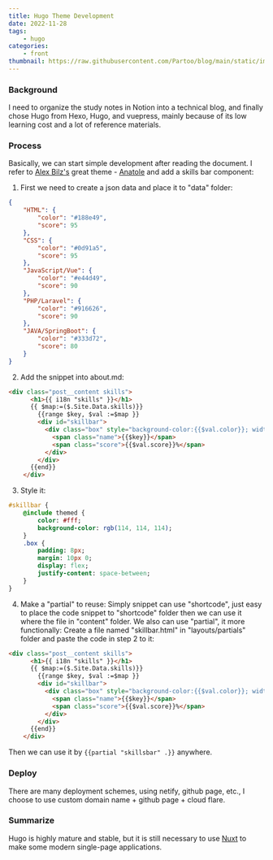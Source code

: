 ```yaml
---
title: Hugo Theme Development
date: 2022-11-28
tags:
    - hugo
categories:
    - front
thumbnail: https://raw.githubusercontent.com/Partoo/blog/main/static/images/skillsbar.jpg
---
```

### Background
I need to organize the study notes in Notion into a technical blog, and finally chose Hugo from Hexo, Hugo, and vuepress, mainly because of its low learning cost and a lot of reference materials.
### Process
Basically, we can start simple development after reading the document. I refer to [Alex Bilz's](https://www.alexbilz.com) great theme - [Anatole](https://github.com/lxndrblz/anatole.git) and add a skills bar component:

1. First we need to create a json data and place it to "data" folder:
```json
{
    "HTML": {
        "color": "#188e49",
        "score": 95
    },
    "CSS": {
        "color": "#0d91a5",
        "score": 95
    },
    "JavaScript/Vue": {
        "color": "#e44d49",
        "score": 90
    },
    "PHP/Laravel": {
        "color": "#916626",
        "score": 90
    },
    "JAVA/SpringBoot": {
        "color": "#333d72",
        "score": 80
    }
}
```
2. Add the snippet into about.md:
```html
<div class="post__content skills">
      <h1>{{ i18n "skills" }}</h1>
      {{ $map:=($.Site.Data.skills)}}
        {{range $key, $val :=$map }}
        <div id="skillbar">
          <div class="box" style="background-color:{{$val.color}}; width:{{$val.score}}%">
            <span class="name">{{$key}}</span>
            <span class="score">{{$val.score}}%</span>
          </div>
        </div>
      {{end}}
    </div>
```
3. Style it:
```sass
#skillbar {
    @include themed {
        color: #fff;
        background-color: rgb(114, 114, 114);
    }
    .box {
        padding: 8px;
        margin: 10px 0;
        display: flex;
        justify-content: space-between;
    }
}
```
4. Make a "partial" to reuse:
Simply snippet can use "shortcode", just easy to place the code snippet to "shortcode" folder then we can use it where the file in "content" folder. 
We also can use "partial", it more functionally:
Create a file named "skillbar.html" in "layouts/partials" folder and paste the code in step 2 to it: 
```html
<div class="post__content skills">
      <h1>{{ i18n "skills" }}</h1>
      {{ $map:=($.Site.Data.skills)}}
        {{range $key, $val :=$map }}
        <div id="skillbar">
          <div class="box" style="background-color:{{$val.color}}; width:{{$val.score}}%">
            <span class="name">{{$key}}</span>
            <span class="score">{{$val.score}}%</span>
          </div>
        </div>
      {{end}}
    </div>
```
Then we can use it by `{{partial "skillsbar" .}}` anywhere.
### Deploy
There are many deployment schemes, using netify, github page, etc., I choose to use custom domain name + github page + cloud flare.

### Summarize
Hugo is highly mature and stable, but it is still necessary to use [Nuxt](https://nuxt.com/v3) to make some modern single-page applications.